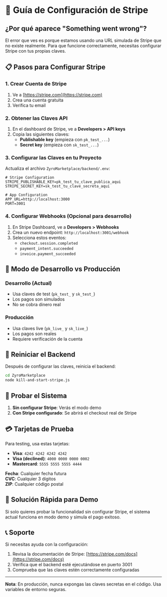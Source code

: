 # 🔧 Guía de Configuración de Stripe

## ¿Por qué aparece "Something went wrong"?

El error que ves es porque estamos usando una URL simulada de Stripe que no existe realmente. Para que funcione correctamente, necesitas configurar Stripe con tus propias claves.

## 📋 Pasos para Configurar Stripe

### 1. Crear Cuenta de Stripe

1. Ve a [https://stripe.com](https://stripe.com)
2. Crea una cuenta gratuita
3. Verifica tu email

### 2. Obtener las Claves API

1. En el dashboard de Stripe, ve a **Developers > API keys**
2. Copia las siguientes claves:
   - **Publishable key** (empieza con `pk_test_...`)
   - **Secret key** (empieza con `sk_test_...`)

### 3. Configurar las Claves en tu Proyecto

Actualiza el archivo `ZyroMarketplace/backend/.env`:

```env
# Stripe Configuration
STRIPE_PUBLISHABLE_KEY=pk_test_tu_clave_publica_aqui
STRIPE_SECRET_KEY=sk_test_tu_clave_secreta_aqui

# App Configuration
APP_URL=http://localhost:3000
PORT=3001
```

### 4. Configurar Webhooks (Opcional para desarrollo)

1. En Stripe Dashboard, ve a **Developers > Webhooks**
2. Crea un nuevo endpoint: `http://localhost:3001/webhook`
3. Selecciona estos eventos:
   - `checkout.session.completed`
   - `payment_intent.succeeded`
   - `invoice.payment_succeeded`

## 🚀 Modo de Desarrollo vs Producción

### Desarrollo (Actual)
- Usa claves de test (`pk_test_` y `sk_test_`)
- Los pagos son simulados
- No se cobra dinero real

### Producción
- Usa claves live (`pk_live_` y `sk_live_`)
- Los pagos son reales
- Requiere verificación de la cuenta

## 🔄 Reiniciar el Backend

Después de configurar las claves, reinicia el backend:

```bash
cd ZyroMarketplace
node kill-and-start-stripe.js
```

## 🧪 Probar el Sistema

1. **Sin configurar Stripe**: Verás el modo demo
2. **Con Stripe configurado**: Se abrirá el checkout real de Stripe

## 💳 Tarjetas de Prueba

Para testing, usa estas tarjetas:

- **Visa**: `4242 4242 4242 4242`
- **Visa (declined)**: `4000 0000 0000 0002`
- **Mastercard**: `5555 5555 5555 4444`

**Fecha**: Cualquier fecha futura  
**CVC**: Cualquier 3 dígitos  
**ZIP**: Cualquier código postal

## 🔧 Solución Rápida para Demo

Si solo quieres probar la funcionalidad sin configurar Stripe, el sistema actual funciona en modo demo y simula el pago exitoso.

## 📞 Soporte

Si necesitas ayuda con la configuración:
1. Revisa la documentación de Stripe: [https://stripe.com/docs](https://stripe.com/docs)
2. Verifica que el backend esté ejecutándose en puerto 3001
3. Comprueba que las claves estén correctamente configuradas

---

**Nota**: En producción, nunca expongas las claves secretas en el código. Usa variables de entorno seguras.